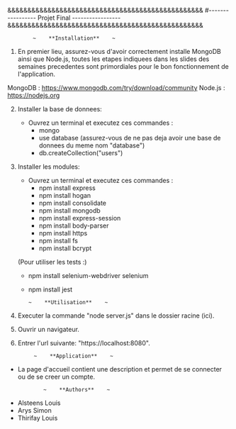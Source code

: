 &&&&&&&&&&&&&&&&&&&&&&&&&&&&&&&&&&&&&&&&&&&&&&&&&
#----------------- Projet Final -----------------
&&&&&&&&&&&&&&&&&&&&&&&&&&&&&&&&&&&&&&&&&&&&&&&&&



            ~    **Installation**    ~
1. En premier lieu, assurez-vous d'avoir correctement installe MongoDB ainsi que Node.js, toutes les etapes indiquees dans les slides des semaines precedentes
sont primordiales pour le bon fonctionnement de l'application.

MongoDB : https://www.mongodb.com/try/download/community
Node.js : https://nodejs.org

2. Installer la base de donnees:
    - Ouvrez un terminal et executez ces commandes :
      * mongo
      * use database (assurez-vous de ne pas deja avoir une base de donnees du meme nom "database")
      * db.createCollection("users")

3. Installer les modules:
    - Ouvrez un terminal et executez ces commandes :
      * npm install express
      * npm install hogan
      * npm install consolidate
      * npm install mongodb
      * npm install express-session
      * npm install body-parser
      * npm install https
      * npm install fs
      * npm install bcrypt

    (Pour utiliser les tests :)
      * npm install selenium-webdriver selenium
      * npm install jest



            ~    **Utilisation**    ~
1. Executer la commande "node server.js" dans le dossier racine (ici).

2. Ouvrir un navigateur.

3. Entrer l'url suivante: "https://localhost:8080".



            ~    **Application**    ~
* La page d'accueil contient une description et permet de se connecter ou de se creer un compte.



              ~    **Authors**    ~
+ Alsteens Louis
+ Arys Simon
+ Thirifay Louis
